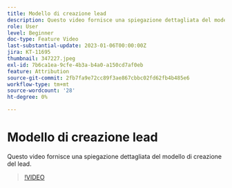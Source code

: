 ```yaml
---
title: Modello di creazione lead
description: Questo video fornisce una spiegazione dettagliata del modello di creazione del lead.
role: User
level: Beginner
doc-type: Feature Video
last-substantial-update: 2023-01-06T00:00:00Z
jira: KT-11695
thumbnail: 347227.jpeg
exl-id: 7b6ca1ea-9cfe-4b3a-b4a0-a150cd7af0eb
feature: Attribution
source-git-commit: 2fb7fa9e72cc89f3ae867cbbc02fd62fb4b485e6
workflow-type: tm+mt
source-wordcount: '28'
ht-degree: 0%

---
```


# Modello di creazione lead

Questo video fornisce una spiegazione dettagliata del modello di creazione del lead.

>[!VIDEO](https://video.tv.adobe.com/v/347227/?quality=12&learn=on)
